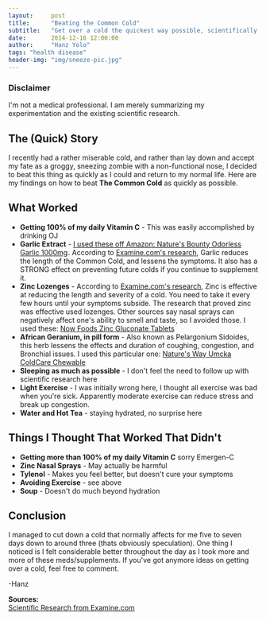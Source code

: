 ```yaml
---
layout:     post
title:      "Beating the Common Cold"
subtitle:   "Get over a cold the quickest way possible, scientifically proven"
date:       2014-12-16 12:00:00
author:     "Hanz Yolo"
tags: "health disease"
header-img: "img/sneeze-pic.jpg"
---
```


<h3 >Disclaimer</h3>

<p>I'm not a medical professional. I am merely summarizing my experimentation and the existing scientific research.</p>

<h2 class="section-heading">The (Quick) Story</h2>

<p>I recently had a rather miserable cold, and rather than lay down and accept my fate as a groggy, sneezing zombie with a non-functional nose, I decided to beat this thing as quickly as I could and return to my normal life. Here are my findings on how to beat <b>The Common Cold</b> as quickly as possible.</p>

<h2 class="section-heading">What Worked</h2>
  <ul>
    <li><b>Getting 100% of my daily Vitamin C</b> - This was easily accomplished by drinking OJ </li>
    <li><b>Garlic Extract</b> - <a href="http://www.amazon.com/gp/product/B002Y27JD8/ref=as_li_tl?ie=UTF8&camp=1789&creative=9325&creativeASIN=B002Y27JD8&linkCode=as2&tag=hanz06-20&linkId=ASJMXF2KSOSY4L7Z">I used these off Amazon: Nature's Bounty Odorless Garlic 1000mg</a><img src="http://ir-na.amazon-adsystem.com/e/ir?t=hanz06-20&l=as2&o=1&a=B002Y27JD8" width="1" height="1" border="0" alt="" style="border:none !important; margin:0px !important;" />. According to <a href="http://examine.com/supplements/Garlic/">Examine.com's research</a>, Garlic reduces the length of the Common Cold, and lessens the symptoms. It also has a STRONG effect on preventing future colds if you continue to supplement it.
    </li>
    <li><b>Zinc Lozenges</b> - According to <a href="http://examine.com/supplements/Zinc/">Examine.com's research</a>, Zinc is effective at reducing the length and severity of a cold. You need to take it every few hours until your symptoms subside. The research that proved zinc was effective used lozenges. Other sources say nasal sprays can negatively affect one's ability to smell and taste, so I avoided those. I used these: <a href="http://www.amazon.com/gp/product/B0013HV9O0/ref=as_li_tl?ie=UTF8&camp=1789&creative=390957&creativeASIN=B0013HV9O0&linkCode=as2&tag=hanz06-20&linkId=ZUSJY2FNF2KYLWCJ">Now Foods Zinc Gluconate Tablets</a><img src="http://ir-na.amazon-adsystem.com/e/ir?t=hanz06-20&l=as2&o=1&a=B0013HV9O0" width="1" height="1" border="0" alt="" style="border:none !important; margin:0px !important;" />
    </li>
    <li><b>African Geranium, in pill form</b> - Also known as Pelargonium Sidoides, this herb lessens the effects and duration of coughing, congestion, and Bronchial issues. I used this particular one: <a href="http://www.amazon.com/gp/product/B00138YEZK/ref=as_li_tl?ie=UTF8&camp=1789&creative=9325&creativeASIN=B00138YEZK&linkCode=as2&tag=hanz06-20&linkId=3T6HEM3TMNL4ZLGN">Nature's Way Umcka ColdCare Chewable</a><img src="http://ir-na.amazon-adsystem.com/e/ir?t=hanz06-20&l=as2&o=1&a=B00138YEZK" width="1" height="1" border="0" alt="" style="border:none !important; margin:0px !important;" />
    </li>
    <li><b>Sleeping as much as possible</b> - I don't feel the need to follow up with scientific research here</li>
    <li><b>Light Exercise</b> - I was initially wrong here, I thought all exercise was bad when you're sick. Apparently moderate exercise can reduce stress and break up congestion.</li>
    <li><b>Water and Hot Tea</b> - staying hydrated, no surprise here</li>
  </ul>

<h2 class="section-heading">Things I Thought That Worked That Didn't</h2>
  <ul>
    <li><b>Getting more than 100% of my daily Vitamin C</b> sorry Emergen-C</li>
    <li><b>Zinc Nasal Sprays</b> - May actually be harmful</li>
    <li><b>Tylenol</b> - Makes you feel better, but doesn't cure your symptoms</li>
    <li><b>Avoiding Exercise</b> - see above</li>
    <li><b>Soup</b> - Doesn't do much beyond hydration</li>
  </ul>

<h2 class="section-heading">Conclusion</h2>

<p>I managed to cut down a cold that normally affects for me five to seven days down to around three (thats obviously speculation). One thing I noticed is I felt considerable better throughout the day as I took more and more of these meds/supplements. If you've got anymore ideas on getting over a cold, feel free to comment.</p>  

-Hanz


<p><b>Sources:</b><br/><a href="http://store.examine.com/refer/hanz?loc=store%2Fstack-guides%2F">Scientific Research from Examine.com</a></p>
